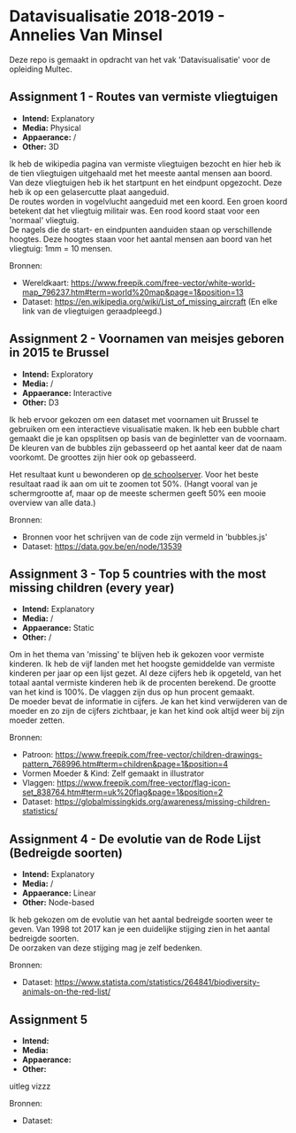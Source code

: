 Datavisualisatie 2018-2019 - Annelies Van Minsel
=======

Deze repo is gemaakt in opdracht van het vak 'Datavisualisatie' voor de opleiding Multec.

## Assignment 1 - Routes van vermiste vliegtuigen

* **Intend:** Explanatory
* **Media:** Physical
* **Appaerance:** / 
* **Other:** 3D

Ik heb de wikipedia pagina van vermiste vliegtuigen bezocht en hier heb ik de tien vliegtuigen uitgehaald met het meeste aantal mensen aan boord.
Van deze vliegtuigen heb ik het startpunt en het eindpunt opgezocht. Deze heb ik op een gelasercutte plaat aangeduid.    
De routes worden in vogelvlucht aangeduid met een koord. Een groen koord betekent dat het vliegtuig militair was. Een rood koord staat voor een 'normaal' vliegtuig.    
De nagels die de start- en eindpunten aanduiden staan op verschillende hoogtes. Deze hoogtes staan voor het aantal mensen aan boord van het vliegtuig: 1mm = 10 mensen.

Bronnen:
* Wereldkaart: https://www.freepik.com/free-vector/white-world-map_796237.htm#term=world%20map&page=1&position=13
* Dataset: https://en.wikipedia.org/wiki/List_of_missing_aircraft (En elke link van de vliegtuigen geraadpleegd.)


## Assignment 2 - Voornamen van meisjes geboren in 2015 te Brussel

* **Intend:** Exploratory
* **Media:** /
* **Appaerance:** Interactive 
* **Other:** D3

Ik heb ervoor gekozen om een dataset met voornamen uit Brussel te gebruiken om een interactieve visualisatie maken. Ik heb een bubble chart gemaakt die je kan opsplitsen op basis van de beginletter van de voornaam.  
De kleuren van de bubbles zijn gebasseerd op het aantal keer dat de naam voorkomt. De groottes zijn  hier ook op gebasseerd.  

Het resultaat kunt u bewonderen op [de schoolserver](http://dtsl.ehb.be/annelies.van.minsel/public_html/DV/). Voor het beste resultaat raad ik aan om uit te zoomen tot 50%. (Hangt vooral van je schermgrootte af, maar op de meeste schermen geeft 50% een mooie overview van alle data.)

Bronnen:
* Bronnen voor het schrijven van de code zijn vermeld in 'bubbles.js'
* Dataset: https://data.gov.be/en/node/13539


## Assignment 3 - Top 5 countries with the most missing children (every year)

* **Intend:** Explanatory
* **Media:** /
* **Appaerance:** Static
* **Other:** /

Om in het thema van 'missing' te blijven heb ik gekozen voor vermiste kinderen. Ik heb de vijf landen met het hoogste gemiddelde van vermiste kinderen per jaar op een lijst gezet. Al deze cijfers heb ik opgeteld, van het totaal aantal vermiste kinderen heb ik de procenten berekend. De grootte van het kind is 100%. De vlaggen zijn dus op hun procent gemaakt.  
De moeder bevat de informatie in cijfers. Je kan het kind verwijderen van de moeder en zo zijn de cijfers zichtbaar, je kan het kind ook altijd weer bij zijn moeder zetten. 

Bronnen:
* Patroon: https://www.freepik.com/free-vector/children-drawings-pattern_768996.htm#term=children&page=1&position=4
* Vormen Moeder & Kind: Zelf gemaakt in illustrator
* Vlaggen: https://www.freepik.com/free-vector/flag-icon-set_838764.htm#term=uk%20flag&page=1&position=2
* Dataset: https://globalmissingkids.org/awareness/missing-children-statistics/


## Assignment 4 - De evolutie van de Rode Lijst (Bedreigde soorten)

* **Intend:** Explanatory
* **Media:** /
* **Appaerance:** Linear
* **Other:** Node-based

Ik heb gekozen om de evolutie van het aantal bedreigde soorten weer te geven. Van 1998 tot 2017 kan je een duidelijke stijging zien in het aantal bedreigde soorten.   
De oorzaken van deze stijging mag je zelf bedenken. 

Bronnen:
* Dataset: https://www.statista.com/statistics/264841/biodiversity-animals-on-the-red-list/


## Assignment 5

* **Intend:** 
* **Media:** 
* **Appaerance:**  
* **Other:** 

uitleg vizzz

Bronnen:
* Dataset: 

